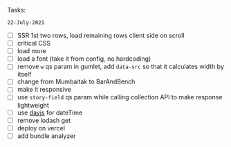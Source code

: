 Tasks:

`22-July-2021`

- [ ] SSR 1st two rows, load remaining rows client side on scroll
- [ ] critical CSS
- [ ] load more
- [ ] load a font (take it from config, no hardcoding)
- [ ] remove `w` qs param in gumlet, add `data-src` so that it calculates width by itself
- [ ] change from Mumbaitak to BarAndBench
- [ ] make it responsive
- [ ] use `story-field` qs param while calling collection API to make response lightweight
- [ ] use [dayjs](https://www.npmjs.com/package/dayjs) for dateTime
- [ ] remove lodash get
- [ ] deploy on vercel
- [ ] add bundle analyzer
